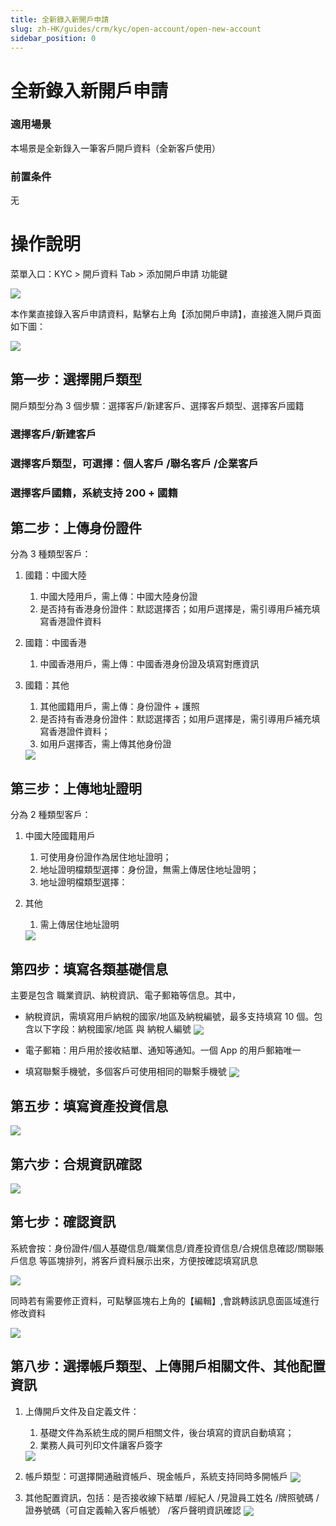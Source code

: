 ```yaml
---
title: 全新錄入新開戶申請
slug: zh-HK/guides/crm/kyc/open-account/open-new-account
sidebar_position: 0
---
```



# 全新錄入新開戶申請

### 適用場景

本場景是全新錄入一筆客戶開戶資料（全新客戶使用）

### 前置条件

无

# 操作說明

 菜單入口：KYC > 開戶資料 Tab >  添加開戶申請 功能鍵

<img src="./assets/CR05bBsTKofshhxvMuwc59V3nLb.png" src-width="3798" src-height="812" align="center"/>

本作業直接錄入客戶申請資料，點擊右上角【添加開戶申請】，直接進入開戶頁面如下圖：

<img src="./assets/RHLQbOznToSf2txnBtxcgCBynUd.png" src-width="3288" src-height="1298" align="center"/>

## 第一步：選擇開戶類型

開戶類型分為 3 個步驟：選擇客戶/新建客戶、選擇客戶類型、選擇客戶國籍

### 選擇客戶/新建客戶 

### 選擇客戶類型，可選擇：個人客戶 /聯名客戶 /企業客戶

### 選擇客戶國籍，系統支持 200 + 國籍

## **第二步**：上傳身份證件

分為 3 種類型客戶：

1. 國籍：中國大陸 
    1. 中國大陸用戶，需上傳：中國大陸身份證 
    2. 是否持有香港身份證件：默認選擇否；如用戶選擇是，需引導用戶補充填寫香港證件資料

2. 國籍：中國香港 
    1. 中國香港用戶，需上傳：中國香港身份證及填寫對應資訊

3. 國籍：其他 
    1. 其他國籍用戶，需上傳：身份證件 + 護照 
    2. 是否持有香港身份證件：默認選擇否；如用戶選擇是，需引導用戶補充填寫香港證件資料；
    3. 如用戶選擇否，需上傳其他身份證
    <img src="./assets/WP0IbjpQgouXrSxVinWcHDkbnjf.png" src-width="3252" src-height="1822" align="center"/>

## **第三步**：上傳地址證明

分為 2 種類型客戶：

1. 中國大陸國籍用戶
    1. 可使用身份證作為居住地址證明；
    2. 地址證明檔類型選擇：身份證，無需上傳居住地址證明；
    3. 地址證明檔類型選擇：

2. 其他
    1. 需上傳居住地址證明
    <img src="./assets/CKOTbY3xyo6lfhx2QSLc3EYCnSb.png" src-width="3252" src-height="1604" align="center"/>

## **第四步**：填寫各類基礎信息

主要是包含 職業資訊、納稅資訊、電子郵箱等信息。其中，

- 納稅資訊，需填寫用戶納稅的國家/地區及納稅編號，最多支持填寫 10 個。包含以下字段：納稅國家/地區  與 納稅人編號
    <img src="./assets/JxVfbqBwyooUMAxZWSXckJlNnzg.png" src-width="3270" src-height="1438" align="center"/>

- 電子郵箱：用戶用於接收結單、通知等通知。一個 App 的用戶郵箱唯一
- 填寫聯繫手機號，多個客戶可使用相同的聯繫手機號
    <img src="./assets/Hv6rbUc2Xo5V1MxauYycRxbLnfd.png" src-width="3266" src-height="1430" align="center"/>

## **第五步**：填寫資產投資信息

<img src="./assets/XScJb6HdyoYbCPxj5H6cvKHAnre.png" src-width="3258" src-height="1804" align="center"/>

## **第六步**：合規資訊確認

<img src="./assets/NIclbivdpoSTIWxIxqKcwi3Anic.png" src-width="3254" src-height="1806" align="center"/>

## **第七步**：確認資訊

系統會按：身份證件/個人基礎信息/職業信息/資產投資信息/合規信息確認/關聯賬戶信息 等區塊排列，將客戶資料展示出來，方便按確認填寫訊息

<img src="./assets/SS8ybscAZohaPbxp1Vpc84ONnJh.png" src-width="3250" src-height="1576" align="center"/>

同時若有需要修正資料，可點擊區塊右上角的【編輯】,會跳轉該訊息面區域進行修改資料

<img src="./assets/FxMibYc5Fo8wLmxB6QjcmvfMnJe.png" src-width="3162" src-height="1142" align="center"/>

## **第八步**：選擇帳戶類型、上傳開戶相關文件、其他配置資訊

1. 上傳開戶文件及自定義文件： 
    1. 基礎文件為系統生成的開戶相關文件，後台填寫的資訊自動填寫；
    2. 業務人員可列印文件讓客戶簽字 
    <img src="./assets/U6s3brToLoxArMxWQDgc4Oy1nmb.png" src-width="3258" src-height="1818" align="center"/>

1. 帳戶類型：可選擇開通融資帳戶、現金帳戶，系統支持同時多開帳戶
    <img src="./assets/IujbbSI0foPZeUxuGP4cSnk4nQf.png" src-width="3300" src-height="1678" align="center"/>

2. 其他配置資訊，包括：是否接收線下結單 /經紀人 /見證員工姓名 /牌照號碼 /證券號碼（可自定義輸入客戶帳號） /客戶聲明資訊確認
    <img src="./assets/VCKBbRHl8olIOzx2x22cTjnqnNf.png" src-width="3262" src-height="1636" align="center"/>

